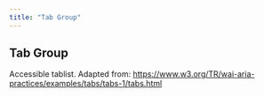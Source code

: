 ```yaml
---
title: "Tab Group"
---
```

## Tab Group

Accessible tablist. Adapted from: https://www.w3.org/TR/wai-aria-practices/examples/tabs/tabs-1/tabs.html

